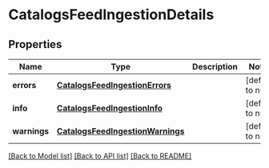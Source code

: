 # CatalogsFeedIngestionDetails

## Properties
Name | Type | Description | Notes
------------ | ------------- | ------------- | -------------
**errors** | [**CatalogsFeedIngestionErrors**](CatalogsFeedIngestionErrors.md) |  | [default to null]
**info** | [**CatalogsFeedIngestionInfo**](CatalogsFeedIngestionInfo.md) |  | [default to null]
**warnings** | [**CatalogsFeedIngestionWarnings**](CatalogsFeedIngestionWarnings.md) |  | [default to null]

[[Back to Model list]](../README.md#documentation-for-models) [[Back to API list]](../README.md#documentation-for-api-endpoints) [[Back to README]](../README.md)


